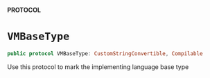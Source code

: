 **PROTOCOL**

# `VMBaseType`

```swift
public protocol VMBaseType: CustomStringConvertible, Compilable
```

Use this protocol to mark the implementing language base type

